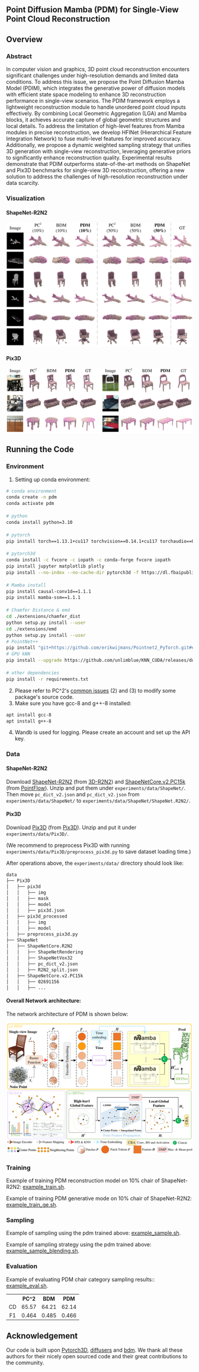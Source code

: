 ## Point Diffusion Mamba (PDM) for Single-View Point Cloud Reconstruction



## Overview

### Abstract

In computer vision and graphics, 3D point cloud reconstruction encounters significant challenges under high-resolution demands and limited data conditions. To address this issue, we propose the Point Diffusion Mamba Model (PDIM), which integrates the generative power of diffusion models with efficient state space modeling to enhance 3D reconstruction performance in single-view scenarios. The PDIM framework employs a lightweight reconstruction module to handle unordered point cloud inputs effectively. By combining Local Geometric Aggregation (LGA) and Mamba blocks, it achieves accurate capture of global geometric structures and local details. To address the limitation of high-level features from Mamba modules in precise reconstruction, we develop HFINet (Hierarchical Feature Integration Network) to fuse multi-level features for improved accuracy. Additionally, we propose a dynamic weighted sampling strategy that unifies 3D generation with single-view reconstruction, leveraging generative priors to significantly enhance reconstruction quality. Experimental results demonstrate that PDIM outperforms state-of-the-art methods on ShapeNet and Pix3D benchmarks for single-view 3D reconstruction, offering a new solution to address the challenges of high-resolution reconstruction under data scarcity.



### Visualization

#### ShapeNet-R2N2

![performance](assets/visulization_shapenet.png)

#### Pix3D

![performance](assets/visulization_pix3d.png)

## Running the Code

### Environment

1. Setting up conda environment:

```bash
# conda environment
conda create -n pdm
conda activate pdm

# python
conda install python=3.10

# pytorch
pip install torch==1.13.1+cu117 torchvision==0.14.1+cu117 torchaudio==0.13.1 --extra-index-url https://download.pytorch.org/whl/cu117

# pytorch3d
conda install -c fvcore -c iopath -c conda-forge fvcore iopath
pip install jupyter matplotlib plotly
pip install --no-index --no-cache-dir pytorch3d -f https://dl.fbaipublicfiles.com/pytorch3d/packaging/wheels/py310_cu117_pyt1131/download.html

# Mamba install
pip install causal-conv1d==1.1.1
pip install mamba-ssm==1.1.1

# Chamfer Distance & emd
cd ./extensions/chamfer_dist
python setup.py install --user
cd ./extensions/emd
python setup.py install --user
# PointNet++
pip install "git+https://github.com/erikwijmans/Pointnet2_PyTorch.git#egg=pointnet2_ops&subdirectory=pointnet2_ops_lib"
# GPU kNN
pip install --upgrade https://github.com/unlimblue/KNN_CUDA/releases/download/0.2/KNN_CUDA-0.2-py3-none-any.whl

# other dependencies
pip install -r requirements.txt
```

2. Please refer to PC^2's [common issues](https://github.com/lukemelas/projection-conditioned-point-cloud-diffusion?tab=readme-ov-file#common-issues) (2) and (3) to modify some package's source code.
3. Make sure you have gcc-8 and g++-8 installed:

```bash
apt install gcc-8
apt install g++-8
```

4. Wandb is used for logging. Please create an account and set up the API key.

### Data

#### ShapeNet-R2N2

Download [ShapeNet-R2N2](https://cvgl.stanford.edu/3d-r2n2/) (from [3D-R2N2](https://github.com/chrischoy/3D-R2N2)) and [ShapeNetCore.v2.PC15k](https://drive.google.com/drive/folders/1MMRp7mMvRj8-tORDaGTJvrAeCMYTWU2j) (from [PointFlow](https://github.com/stevenygd/PointFlow)). Unzip and put them under `experiments/data/ShapeNet/`. Then move `pc_dict_v2.json` and `pc_dict_v2.json` from `experiments/data/ShapeNet/` to `experiments/data/ShapeNet/ShapeNet.R2N2/`.

#### Pix3D

Download [Pix3D](http://pix3d.csail.mit.edu/data/pix3d.zip) (from [Pix3D](http://pix3d.csail.mit.edu/)). Unzip and put it under `experiments/data/Pix3D/`.

(We recommend to preprocess Pix3D with running `experiments/data/Pix3D/preprocess_pix3d.py` to save dataset loading time.)

After operations above, the `experiments/data/` directory should look like:

```
data
├── Pix3D
│   ├── pix3d
│   │   ├── img
│   │   ├── mask
│   │   ├── model
│   │   ├── pix3d.json
│   ├── pix3d_processed
│   │   ├── img
│   │   ├── model
│   ├── preprocess_pix3d.py
├── ShapeNet
│   ├── ShapeNetCore.R2N2
│   │   ├── ShapeNetRendering
│   │   ├── ShapeNetVox32
│   │   ├── pc_dict_v2.json
│   │   ├── R2N2_split.json
│   ├── ShapeNetCore.v2.PC15k
│   │   ├── 02691156
│   │   ├── ...
```

#### Overall Network architecture:

The network architecture of PDM is shown below:

![performance](assets/PDM.png)

### Training

Example of training PDM reconstruction model on 10% chair of ShapeNet-R2N2: [example_train.sh](experiments/example_train.sh).

Example of training PDM  generative mode on 10% chair of ShapeNet-R2N2: [example_train_ge.sh](experiments/example_train_ge.sh).

### Sampling

Example of sampling using the  pdm  trained above: [example_sample.sh](experiments/example_sample.sh).

Example of sampling strategy using the pdm trained above: [example_sample_blending.sh](experiments/example_sample_blending.sh).

### Evaluation

Example of evaluating PDM chair category sampling results:: [example_eval.sh](experiments/example_eval.sh).

<table>
  <tr>
    <th colspan="1" align="center"></th>
    <th colspan="1" align="center">PC^2</th>
    <th colspan="1" align="center">BDM</th>
    <th colspan="1" align="center">PDM</th>
  </tr>

  <tr>
    <td align="center">CD</td>
    <td align="center">65.57</td>
    <td align="center">64.21</td>
    <td align="center">62.14</td>
  </tr>

<tr>
    <td align="center">F1</td>
    <td align="center">0.464</td>
    <td align="center">0.485</td>
    <td align="center">0.466</td>
</tr>

</table>

## Acknowledgement

Our code is built upon [Pytorch3D](https://github.com/facebookresearch/pytorch3d), [diffusers](https://github.com/huggingface/diffusers) and [bdm](https://github.com/mlpc-ucsd/BDM). We thank all these authors for their nicely open sourced code and their great contributions to the community.

## 

